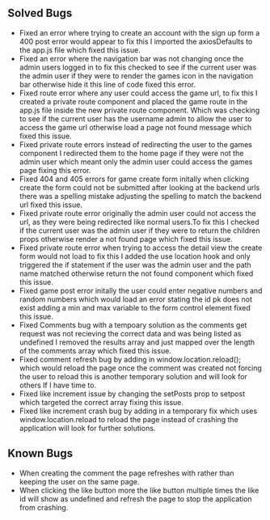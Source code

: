 ## Solved Bugs

* Fixed an error where trying to create an account with the sign up form a 400 post error would appear to fix this I imported the axiosDefaults to the app.js file which fixed this issue.
* Fixed an error where the navigation bar was not changing once the admin users logged in to fix this checked to see if the current user was the admin user if they were to render the games icon in the navigation bar otherwise hide it this line of code fixed this error.
* Fixed route error where any user could access the game url, to fix this I created a private route component and placed the game route in the app.js file inside the new private route component. Which was checking to see if the current user has the username admin to allow the user to access the game url otherwise load a page not found message which fixed this issue.
* Fixed private route errors instead of redirecting the user to the games component I redirected them to the home page if they were not the admin user which meant only the admin user could access the games page fixing this error.
* Fixed 404 and 405 errors for game create form initally when clicking create the form could not be submitted after looking at the backend urls there was a spelling mistake adjusting the spelling to match the backend url fixed this issue.
* Fixed private route error originally the admin user could not access the url, as they were being redirected like normal users.To fix this I checked if the current user was the admin user if they were to return the children props otherwise render a not found page which fixed this issue.
* Fixed private route error when trying to access the detail view the create form would not load to fix this I added the use location hook and only triggered the if statement if the user was the admin user and the path name matched otherwise return the not found component which fixed this issue.
* Fixed game post error initally the user could enter negative numbers and random numbers which would load an error stating the id pk does not exist adding a min and max variable to the form control element fixed this issue.
* Fixed Comments bug with a tempoary solution as the comments get request was not recieving the correct data and was being listed as undefined I removed the results array and just mapped over the length of the comments array which fixed this issue.
* Fixed comment refresh bug by adding in window.location.reload(); which would reload the page once the comment was created not forcing the user to reload this is another temporary solution and will look for others If I have time to.
* Fixed like increment issue by changing the setPosts prop to setpost which targeted the correct array fixing this issue.
* Fixed like increment crash bug by adding in a temporary fix which uses window.location.reload to reload the page instead of crashing the application will look for further solutions.

## Known Bugs

* When creating the comment the page refreshes with rather than keeping the user on the same page.
* When clicking the like button more the like button multiple times the like id will show as undefined and refresh the page to stop the application from crashing.
